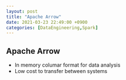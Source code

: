 ```yaml
---
layout: post
title: "Apache Arrow"
date: 2021-03-23 22:49:00 +0900
categories: [DataEngineering,Spark]
---
```


## Apache Arrow
- In memory columar format for data analysis
- Low cost to transfer between systems